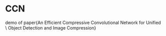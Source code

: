 # CCN
demo of paper{An Efficient Compressive Convolutional Network for Unified \\ Object Detection and Image Compression}
